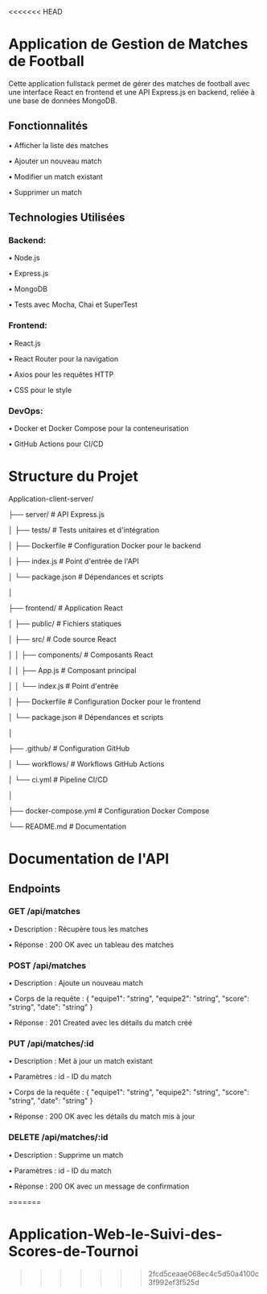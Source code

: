 <<<<<<< HEAD
# Application de Gestion de Matches de Football
Cette application fullstack permet de gérer des matches de football avec une interface React en frontend et une API Express.js en backend, reliée à une base de données MongoDB.
 
## Fonctionnalités
•	Afficher la liste des matches

•	Ajouter un nouveau match

•	Modifier un match existant

•	Supprimer un match

## Technologies Utilisées
### Backend:
•	Node.js

•	Express.js

•	MongoDB

•	Tests avec Mocha, Chai et SuperTest

### Frontend:
•	React.js

•	React Router pour la navigation

•	Axios pour les requêtes HTTP

•	CSS pour le style

### DevOps:
•	Docker et Docker Compose pour la conteneurisation

•	GitHub Actions pour CI/CD


# Structure du Projet

Application-client-server/

├── server/              # API Express.js

│   ├── tests/            # Tests unitaires et d'intégration

│   ├── Dockerfile        # Configuration Docker pour le backend

│   ├── index.js          # Point d'entrée de l'API

│   └── package.json      # Dépendances et scripts

│

├── frontend/             # Application React

│   ├── public/           # Fichiers statiques

│   ├── src/              # Code source React

│   │   ├── components/   # Composants React

│   │   ├── App.js        # Composant principal

│   │   └── index.js      # Point d'entrée

│   ├── Dockerfile        # Configuration Docker pour le frontend

│   └── package.json      # Dépendances et scripts

│

├── .github/              # Configuration GitHub

│   └── workflows/        # Workflows GitHub Actions

│       └── ci.yml        # Pipeline CI/CD

│

├── docker-compose.yml    # Configuration Docker Compose

└── README.md             # Documentation


# Documentation de l'API

## Endpoints

### GET /api/matches

•	Description : Récupère tous les matches

•	Réponse : 200 OK avec un tableau des matches

### POST /api/matches

•	Description : Ajoute un nouveau match

•	Corps de la requête : { "equipe1": "string", "equipe2": "string", "score": "string", "date": "string" }

•	Réponse : 201 Created avec les détails du match créé

### PUT /api/matches/:id

•	Description : Met à jour un match existant

•	Paramètres : id - ID du match

•	Corps de la requête : { "equipe1": "string", "equipe2": "string", "score": "string", "date": "string" }

•	Réponse : 200 OK avec les détails du match mis à jour

### DELETE /api/matches/:id

•	Description : Supprime un match

•	Paramètres : id - ID du match

•	Réponse : 200 OK avec un message de confirmation


=======
# Application-Web-le-Suivi-des-Scores-de-Tournoi
>>>>>>> 2fcd5ceaae068ec4c5d50a4100c3f992ef3f525d
